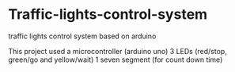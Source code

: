 # Traffic-lights-control-system
traffic lights control system based on arduino 

This project used a microcontroller (arduino uno)
3 LEDs (red/stop, green/go and yellow/wait)
1 seven segment (for count down time)
